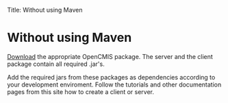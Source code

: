 Title: Without using Maven

# Without using Maven

[Download](../download.html) the appropriate OpenCMIS package. The server and the client package contain all 
required .jar's.

Add the required jars from these packages as dependencies according to your development enviroment. Follow the 
tutorials and other documentation pages from this site how to create a client or server.